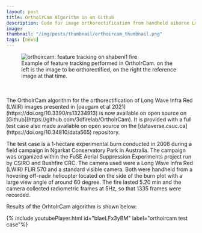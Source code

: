 ```yaml
---
layout: post
title: OrthoIrCam Algorithm in on Github
description: Code for image orthorectification from handheld aiborne Long Wave IR camera is available on Github.
image:
thumbnail: "/img/posts/thumbnail/orthoircam_thumbnail.png"
tags: [news]
---
```



<figure>
  <img src="{{site.url}}/img/posts/full/orthoircam.png" alt="orthoircam: feature tracking on shabeni1 fire" class="image-post-header"/>
  <figcaption class="small text-center"> Example of feature tracking performed in OrthoIrCam. on the left is the image to be orthorectified, on the right the reference image at that time. </figcaption>
</figure>
<br>
<br>
The OrthoIrCam algorithm for the orthorectification of Long Wave Infra Red (LWIR) images presented in [paugam et al 2021](https://doi.org/10.3390/rs13234913) is now available on open source on [Github](https://github.com/3dfirelab/OrthoIrCam). It is provided with a full test case also made available on open source on the [dataverse.csuc.ca](https://doi.org/10.34810/data565) repository.

The test case is a 1-hectare experimental burn conducted in 2008 during a field campaign in Ngarkat Conservatory Park in Australia. The campaign was organized within the FuSE Aerial Suppression Experiments project run by CSIRO and Bushfire CRC. The camera used were a Long Wave Infra Red (LWIR) FLIR 570 and a standard visible camera. Both were handheld from a hovering off-nadir helicopter located on the side of the burn plot with a large view angle of around 60 degree. The fire lasted 5.20 min and the camera collected radiometric frames at 5Hz, so that 1335 frames were recorded.

Results of the OrhtoIrCam algorithm is shown below:

{% include youtubePlayer.html id="bIaeLFx3yBM" label="orthoircam test case"%}
